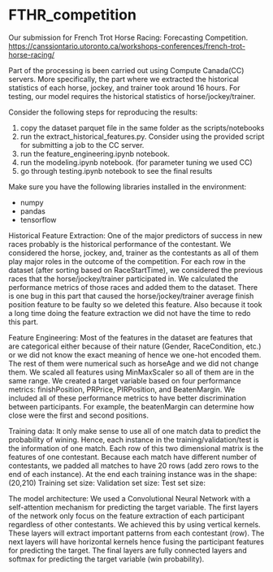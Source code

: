 # FTHR_competition
Our submission for French Trot Horse Racing: Forecasting Competition. https://canssiontario.utoronto.ca/workshops-conferences/french-trot-horse-racing/

Part of the processing is been carried out using Compute Canada(CC) servers. More specifically, the part where we extracted the historical statistics of each horse, jockey, and trainer took around 16 hours.
For testing, our model requires the historical statistics of horse/jockey/trainer.

Consider the following steps for reproducing the results:
1. copy the dataset parquet file in the same folder as the scripts/notebooks
2. run the extract_historical_features.py. Consider using the provided script for submitting a job to the CC server.
3. run the feature_engineering.ipynb notebook.
4. run the modeling.ipynb notebook. (for parameter tuning we used CC)
5. go through testing.ipynb notebook to see the final results

Make sure you have the following libraries installed in the environment:
- numpy
- pandas
- tensorflow


Historical Feature Extraction:
One of the major predictors of success in new races probably is the historical performance of the contestant. We considered the horse, jockey, and, trainer as the contestants as all of them play major roles in the outcome of the competition.
For each row in the dataset (after sorting based on RaceStartTime), we considered the previous races that the horse/jockey/trainer participated in. We calculated the performance metrics of those races and added them to the dataset.
There is one bug in this part that caused the horse/jockey/trainer average finish position feature to be faulty so we deleted this feature. Also because it took a long time doing the feature extraction we did not have the time to redo this part.

Feature Engineering:
Most of the features in the dataset are features that are categorical either because of their nature (Gender, RaceCondition, etc.) or we did not know the exact meaning of hence we one-hot encoded them.
The rest of them were numerical such as horseAge and we did not change them.
We scaled all features using MinMaxScaler so all of them are in the same range.
We created a target variable based on four performance metrics: finishPosition, PRPrice, PIRPosition, and BeatenMargin. We included all of these performance metrics to have better discrimination between participants.
For example, the beatenMargin can determine how close were the first and second positions.

Training data:
It only make sense to use all of one match data to predict the probability of wining. Hence, each instance in the training/validation/test is the information of one match. Each row of this two dimensional matrix is the features of one contestant.
Because each match have different number of contestants, we padded all matches to have 20 rows (add zero rows to the end of each instance).
At the end each training instance was in the shape: (20,210)
Training set size: 
Validation set size:
Test set size: 

The model architecture:
We used a Convolutional Neural Network with a self-attention mechanism for predicting the target variable.
The first layers of the network only focus on the feature extraction of each participant regardless of other contestants. We achieved this by using vertical kernels. These layers will extract important patterns from each contestant (row).
The next layers will have horizontal kernels hence fusing the participant features for predicting the target.
The final layers are fully connected layers and softmax for predicting the target variable (win probability).




